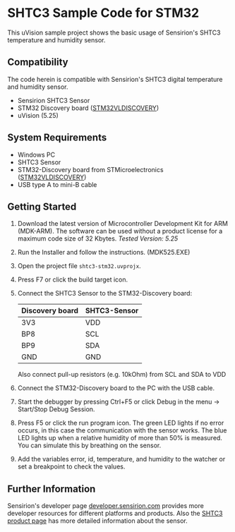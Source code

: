 # SHTC3 Sample Code for STM32

This uVision sample project shows the basic usage of Sensirion's SHTC3
temperature and humidity sensor.

## Compatibility

The code herein is compatible with Sensirion's SHTC3 digital temperature and
humidity sensor.

* Sensirion SHTC3 Sensor
* STM32 Discovery board ([STM32VLDISCOVERY])
* uVision (5.25)

## System Requirements

 * Windows PC
 * SHTC3 Sensor
 * STM32-Discovery board from STMicroelectronics ([STM32VLDISCOVERY])
 * USB type A to mini-B cable

## Getting Started

 1. Download the latest version of Microcontroller Development Kit for ARM
    (MDK-ARM). The software can be used without a product license for a maximum
    code size of 32 Kbytes.
    *Tested Version: 5.25*
 2. Run the Installer and follow the instructions. (MDK525.EXE)
 3. Open the project file `shtc3-stm32.uvprojx`.
 4. Press F7 or click the build target icon.
 5. Connect the SHTC3 Sensor to the STM32-Discovery board:

    |Discovery board|SHTC3-Sensor|
    |---------------|------------|
    | 3V3           | VDD        |
    | BP8           | SCL        |
    | BP9           | SDA        |
    | GND           | GND        |
    Also connect pull-up resistors (e.g. 10kOhm) from SCL and SDA to VDD
 6. Connect the STM32-Discovery board to the PC with the USB cable.
 7. Start the debugger by pressing Ctrl+F5 or click Debug in the menu →
    Start/Stop Debug Session.
 8. Press F5 or click the run program icon.
    The green LED lights if no error occurs, in this case the communication
    with the sensor works. The blue LED lights up when a relative humidity of
    more than 50% is measured. You can simulate this by breathing on the
    sensor.
 9. Add the variables error, id, temperature, and humidity to the watcher or
    set a breakpoint to check the values.

## Further Information

Sensirion's developer page
[developer.sensirion.com](https://developer.sensirion.com) provides more
developer resources for different platforms and products.
Also the [SHTC3 product page](https://www.sensirion.com/shtc3/) has more
detailed information about the sensor.

[STM32VLDISCOVERY]: https://www.st.com/en/evaluation-tools/stm32vldiscovery.html
